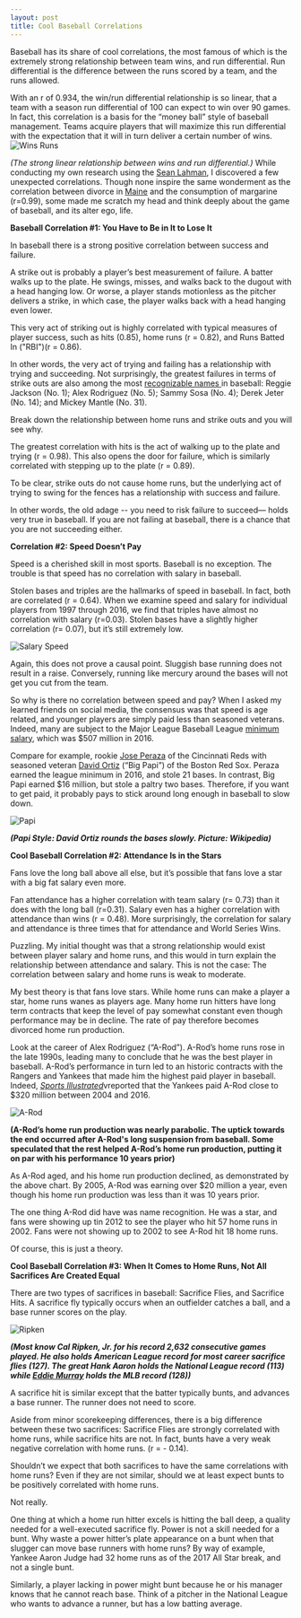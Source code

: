 ```yaml
---
layout: post
title: Cool Baseball Correlations
---
```


Baseball has its share of cool correlations, the most famous of which is the extremely strong relationship between team wins, and run differential. Run differential is the difference between the runs scored by a team, and the runs allowed.

With an r of 0.934, the win/run differential relationship is so linear, that a team with a season run differential of 100 can expect to win over 90 games. In fact, this correlation is a basis for the “money ball” style of baseball management. Teams acquire players that will maximize this run differential with the expectation that it will in turn deliver a certain number of wins.
![Wins Runs](../images/Correlations/WinsRuns.png)

*(The strong linear relationship between wins and run differential.)*
While conducting my own research using the [Sean Lahman](http://www.tylervigen.com/spurious-correlations), I discovered a few unexpected correlations. Though none inspire the same wonderment as the correlation between divorce in [Maine](http://www.tylervigen.com/spurious-correlations) and the consumption of margarine (r=0.99), some made me scratch my head and think deeply about the game of baseball, and its alter ego, life.  

**Baseball Correlation #1: You Have to Be in It to Lose It**

In baseball there is a strong positive correlation between success and failure.  

A strike out is probably a player’s best measurement of failure. A batter walks up to the plate. He swings, misses, and walks back to the dugout with a head hanging low. Or worse, a player stands motionless as the pitcher delivers a strike, in which case, the player walks back with a head hanging even lower.  

This very act of striking out is highly correlated with typical measures of player success, such as hits (0.85), home runs (r = 0.82), and Runs Batted In ("RBI")(r = 0.86).

In other words, the very act of trying and failing has a relationship with trying and succeeding.  Not surprisingly, the greatest failures in terms of strike outs are also among the most [recognizable names ](https://www.baseball-reference.com/leaders/SO_career.shtml) in baseball: Reggie Jackson (No. 1); Alex Rodriguez (No. 5); Sammy Sosa (No. 4); Derek Jeter (No. 14); and Mickey Mantle (No. 31).

Break down the relationship between home runs and strike outs and you will see why.

The greatest correlation with hits is the act of walking up to the plate and trying (r = 0.98). This also opens the door for failure, which is similarly correlated with stepping up to the plate (r = 0.89).

To be clear, strike outs do not cause home runs, but the underlying act of trying to swing for the fences has a relationship with success and failure.

In other words, the old adage -- you need to risk failure to succeed— holds very true in baseball. If you are not failing at baseball, there is a chance that you are not succeeding either.

**Correlation #2:  Speed Doesn’t Pay**

Speed is a cherished skill in most sports. Baseball is no exception. The trouble is that speed has no correlation with salary in baseball.

Stolen bases and triples are the hallmarks of speed in baseball. In fact, both are correlated (r = 0.64). When we examine speed and salary for individual players from 1997 through 2016, we find that triples have almost no correlation with salary (r=0.03). Stolen bases have a slightly higher correlation (r= 0.07), but it’s still extremely low.

![Salary Speed](../images/Correlations/SB.png)

Again, this does not prove a causal point. Sluggish base running does not result in a raise. Conversely, running like mercury around the bases will not get you cut from the team.

So why is there no correlation between speed and pay? When I asked my learned friends on social media, the consensus was that speed is age related, and younger players are simply paid less than seasoned veterans. Indeed, many are subject to the Major League Baseball League [minimum salary](https://www.statista.com/statistics/256187/minimum-salary-of-players-in-major-league-baseball/), which was $507 million in 2016.

Compare for example, rookie [Jose Peraza](https://www.baseball-reference.com/register/player.fcgi?id=peraza004jos) of the Cincinnati Reds with seasoned veteran [David Ortiz](https://www.baseball-reference.com/players/o/ortizda01.shtml) (“Big Papi”) of the Boston Red Sox.  Peraza earned the league minimum in 2016, and stole 21 bases.  In contrast, Big Papi earned $16 million, but stole a paltry two bases. Therefore, if you want to get paid, it probably pays to stick around long enough in baseball to slow down.

![Papi](../images/Correlations/SB.png)

 ***(Papi Style: David Ortiz rounds the bases slowly. Picture: Wikipedia)***

**Cool Baseball Correlation #2: Attendance Is in the Stars**

Fans love the long ball above all else, but it’s possible that fans love a star with a big fat salary even more.

Fan attendance has a higher correlation with team salary (r= 0.73)  than it does with the long ball (r=0.31). Salary even has a higher correlation with attendance than wins (r = 0.48). More surprisingly, the correlation for salary and attendance is three times that for attendance and World Series Wins.

Puzzling. My initial thought was that a strong relationship would exist between player salary and home runs, and this would in turn explain the relationship between attendance and salary. This is not the case: The correlation between salary and home runs is weak to moderate.

My best theory is that fans love stars.  While home runs can make a player a star, home runs wanes as players age. Many home run hitters have long term contracts that keep the level of pay somewhat constant even though performance may be in decline. The rate of pay therefore becomes divorced home run production.

Look at the career of Alex Rodriguez (“A-Rod”). A-Rod’s home runs rose in the late 1990s, leading many to conclude that he was the best player in baseball.  A-Rod’s performance in turn led to an historic contracts with the Rangers and Yankees that made him the highest paid player in baseball.  Indeed, [*Sports Illustrated*](https://www.si.com/mlb/2016/08/11/new-york-yankees-alex-rodriguez-contract)vreported that the Yankees paid A-Rod close to $320 million between 2004 and 2016.

![A-Rod](../images/Correlations/ARod.png)

**(A-Rod’s home run production was nearly parabolic. The uptick towards the end occurred after A-Rod's long suspension from baseball. Some speculated that the rest helped A-Rod’s home run production, putting it on par with his performance 10 years prior)**

As A-Rod aged, and his home run production declined, as demonstrated by the above chart. By 2005, A-Rod was earning over $20 million a year, even though his home run production was less than it was 10 years prior.

The one thing A-Rod did have was name recognition. He was a star, and fans were showing up tin 2012 to see the player who hit 57 home runs in 2002. Fans were not showing up to 2002 to see A-Rod hit 18 home runs.

Of course, this is just a theory.

**Cool Baseball Correlation #3: When It Comes to Home Runs, Not All Sacrifices Are Created Equal**

There are two types of sacrifices in baseball: Sacrifice Flies, and Sacrifice Hits. A sacrifice fly typically occurs when an outfielder catches a ball, and a base runner scores on the play.

![Ripken](../images/Correlations/Ripken.png)

***(Most know Cal Ripken, Jr. for his record 2,632 consecutive games played. He also holds American League record for most career sacrifice flies (127). The great Hank Aaron holds the National League record (113) while [Eddie Murray](http://www.baseball-almanac.com/recbooks/sacrifice_flies_records.shtml) holds the MLB record (128))***

A sacrifice hit is similar except that the batter typically bunts, and advances a base runner. The runner does not need to score.

Aside from minor scorekeeping differences, there is a big difference between these two sacrifices: Sacrifice Flies are strongly correlated with home runs, while sacrifice hits are not. In fact, bunts have a very weak negative correlation with home runs. (r = - 0.14).

Shouldn’t we expect that both sacrifices to have the same correlations with home runs? Even if they are not similar, should we at least expect bunts to be positively correlated with home runs.

Not really.

One thing at which a home run hitter excels is hitting the ball deep, a quality needed for a well-executed sacrifice fly. Power is not a skill needed for a bunt. Why waste a power hitter’s plate appearance on a bunt when that slugger can move base runners with home runs?  By way of example, Yankee Aaron Judge had 32 home runs as of the 2017 All Star break, and not a single bunt.  

Similarly, a player lacking in power might bunt because he or his manager knows that he cannot reach base. Think of a pitcher in the National League who wants to advance a runner, but has a low batting average.

